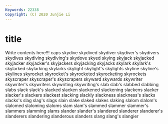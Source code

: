 ```yaml
---
Keywords: 22338
Copyright: (C) 2020 Junjie Li
---
```


# title

Write contents here!!!
caps 
skydive 
skydived 
skydiver 
skydiver's 
skydivers 
skydives
skydiving 
skydiving's 
skydove 
skyed 
skying 
skyjack 
skyjacked 
skyjacker 
skyjacker's 
skyjackers
skyjacking 
skyjacks 
skylark 
skylark's 
skylarked 
skylarking 
skylarks 
skylight 
skylight's 
skylights
skyline 
skyline's 
skylines 
skyrocket 
skyrocket's 
skyrocketed 
skyrocketing 
skyrockets 
skyscraper 
skyscraper's
skyscrapers 
skyward 
skywards 
skywriter 
skywriter's 
skywriters 
skywriting 
skywriting's 
slab 
slab's
slabbed 
slabbing 
slabs 
slack 
slack's 
slacked 
slacken 
slackened 
slackening 
slackens
slacker 
slacker's 
slackers 
slackest 
slacking 
slackly 
slackness 
slackness's 
slacks 
slacks's
slag 
slag's 
slags 
slain 
slake 
slaked 
slakes 
slaking 
slalom 
slalom's
slalomed 
slaloming 
slaloms 
slam 
slam's 
slammed 
slammer 
slammer's 
slammers 
slamming
slams 
slander 
slander's 
slandered 
slanderer 
slanderer's 
slanderers 
slandering 
slanderous 
slanders
slang 
slang's 
slangier 
